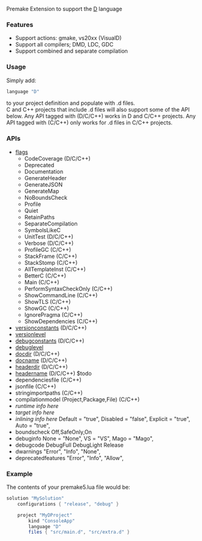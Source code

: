 Premake Extension to support the [D](http://dlang.org) language

### Features ###

* Support actions: gmake, vs20xx (VisualD)
* Support all compilers; DMD, LDC, GDC
* Support combined and separate compilation

### Usage ###

Simply add:
```lua
language "D"
```
to your project definition and populate with .d files.  
C and C++ projects that include .d files will also support some of the API below. Any API tagged with (D/C/C++) works in D and C/C++ projects. Any API tagged with (C/C++) only works for .d files in C/C++ projects.

### APIs ###

* [flags](https://github.com/premake/premake-dlang/wiki/flags)
  * CodeCoverage  (D/C/C++)
  * Deprecated
  * Documentation
  * GenerateHeader
  * GenerateJSON
  * GenerateMap
  * NoBoundsCheck
  * Profile
  * Quiet
  * RetainPaths
  * SeparateCompilation
  * SymbolsLikeC
  * UnitTest (D/C/C++)
  * Verbose (D/C/C++)
  * ProfileGC (C/C++)
  * StackFrame (C/C++)
  * StackStomp (C/C++)
  * AllTemplateInst (C/C++)
  * BetterC (C/C++)
  * Main (C/C++)
  * PerformSyntaxCheckOnly (C/C++)
  * ShowCommandLine (C/C++)
  * ShowTLS (C/C++)
  * ShowGC (C/C++)
  * IgnorePragma (C/C++)
  * ShowDependencies (C/C++)
* [versionconstants](https://github.com/premake/premake-dlang/wiki/versionconstants) (D/C/C++)
* [versionlevel](https://github.com/premake/premake-dlang/wiki/versionlevel)
* [debugconstants](https://github.com/premake/premake-dlang/wiki/debugconstants) (D/C/C++)
* [debuglevel](https://github.com/premake/premake-dlang/wiki/debuglevel)
* [docdir](https://github.com/premake/premake-dlang/wiki/docdir) (D/C/C++)
* [docname](https://github.com/premake/premake-dlang/wiki/docname) (D/C/C++)
* [headerdir](https://github.com/premake/premake-dlang/wiki/headerdir) (D/C/C++)
* [headername](https://github.com/premake/premake-dlang/wiki/headername) (D/C/C++)
$todo
* dependenciesfile (C/C++)
* jsonfile (C/C++)
* stringimportpaths (C/C++)
* compilationmodel (Project,Package,File) (C/C++)
* _runtime info here_
* _target info here_
* _inlining info here_ Default = "true",
				Disabled = "false",
				Explicit = "true",
				Auto = "true",
* boundscheck Off,SafeOnly,On
* debuginfo None = "None",
			VS = "VS",
			Mago = "Mago",
* debugcode 
        DebugFull
        DebugLight
        Release
* dwarnings 
        "Error",
        "Info",
        "None",
* deprecatedfeatures 
        "Error",
        "Info",
        "Allow",

### Example ###

The contents of your premake5.lua file would be:

```lua
solution "MySolution"
    configurations { "release", "debug" }

    project "MyDProject"
        kind "ConsoleApp"
        language "D"
        files { "src/main.d", "src/extra.d" }
```
